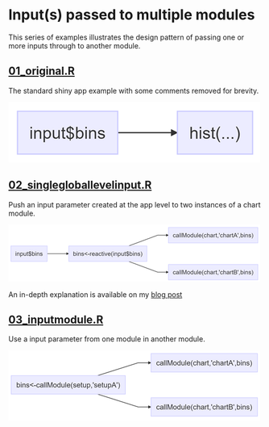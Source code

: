 <!-- README.md is generated from README.Rmd. Please edit that file -->
Input(s) passed to multiple modules
===================================

This series of examples illustrates the design pattern of passing one or more inputs through to another module.

[01\_original.R](01_original.R)
-------------------------------

The standard shiny app example with some comments removed for brevity.

![](README/original.png)

[02\_singlegloballevelinput.R](02_singlegloballevelinput.R)
-----------------------------------------------------------

Push an input parameter created at the app level to two instances of a chart module.

![](README/simplePassthrough.png)

An in-depth explanation is available on my [blog post](http://itsalocke.com/shiny-module-design-pattern-pass-inputs-one-module-another/)

[03\_inputmodule.R](03_inputmodule.R)
-------------------------------------

Use a input parameter from one module in another module.

![](README/inputPassthrough.png)
